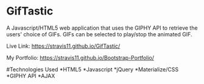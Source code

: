 # GifTastic

A Javascript/HTML5 web application that uses the GIPHY API to retrieve the users' choice of GIFs. GIFs can be selected to play/stop the animated GIF.

Live Link: https://stravis11.github.io/GifTastic/

My Portfolio: https://stravis11.github.io/Bootstrap-Portfolio/

#Technologies Used
*HTML5
*Javascript
*jQuery
*Materialize/CSS
*GIPHY API
*AJAX
